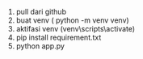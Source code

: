 1. pull dari github
2. buat venv ( python -m venv venv)
3. aktifasi venv (venv\scripts\activate)
4. pip install requirement.txt
5. python app.py
